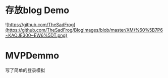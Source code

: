 ﻿# 存放blog Demo
![https://github.com/TheSadFrog](https://github.com/TheSadFrog/BlogImages/blob/master/XM)%60%5B7P6~KAOJE300~EW6%5DT.png)
# MVPDemmo
 写了简单的登录模拟
